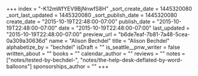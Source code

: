 +++
index = "-K12mWfYEV9BjNnwfS8H"
_sort_create_date = 1445320080
_sort_last_updated = 1445320080
_sort_publish_date = 1445320080
create_date = "2015-10-19T22:48:00-07:00"
publish_date = "2015-10-19T22:48:00-07:00"
date = "2015-10-19T22:48:00-07:00"
last_updated = "2015-10-19T22:48:00-07:00"
preview_url = "b6de7eaf-7b81-7a48-5cea-0a309a30636d"
name = "Alison Bechdel"
title = "Alison Bechdel"
alphabetize_by = "bechdel"
isDraft = ""
is_seattle__pnw_writer = false
written_about = ""
books = ""
calendar_author = ""
reviews = ""
notes = ["notes/tested-by-bechdel-", "notes/the-help-desk-deflated-by-word-balloons"]
sponsorships_author = ""
+++
